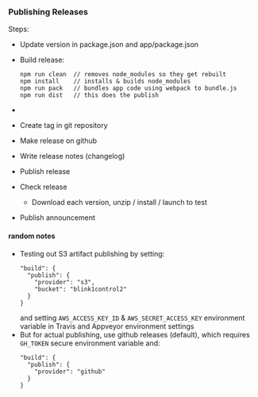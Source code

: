 ### Publishing Releases

Steps:
- Update version in package.json and app/package.json
- Build release:
    ```
    npm run clean  // removes node_modules so they get rebuilt
    npm install    // installs & builds node_modules
    npm run pack   // bundles app code using webpack to bundle.js
    npm run dist   // this does the publish
    ```
-

- Create tag in git repository
- Make release on github
- Write release notes (changelog)
- Publish release
- Check release
    - Download each version, unzip / install / launch to test
- Publish announcement




#### random notes
- Testing out S3 artifact publishing by setting:
    ```
    "build": {
      "publish": {
        "provider": "s3",
        "bucket": "blink1control2"
      }
    }
    ```
    and setting `AWS_ACCESS_KEY_ID` & `AWS_SECRET_ACCESS_KEY` environment variable in Travis and Appveyor environment settings
- But for actual publishing, use github releases (default), which requires `GH_TOKEN` secure environment variable and:
    ```
    "build": {
      "publish": {
        "provider": "github"
      }
    }
